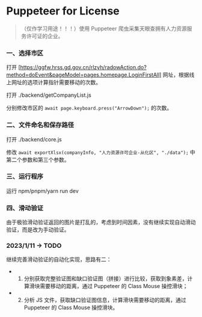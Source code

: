 # Puppeteer for License

> （仅作学习用途！！！）使用 Puppeteer 爬虫采集天眼查拥有人力资源服务许可证的企业。

### 一、选择市区

打开 [https://ggfw.hrss.gd.gov.cn/rlzyh/radowAction.do?method=doEvent&pageModel=pages.homepage.LoginFirstAll] 网址，根据线上网址的选项计算指针需要移动的次数。

打开 ./backend/getCompanyList.js

分别修改市区的 `await page.keyboard.press("ArrowDown");` 的次数。

### 二、文件命名和保存路径

打开 ./backend/core.js

修改 `await exportXlsx(companyInfo, "人力资源许可企业-从化区", "./data");` 中第二个参数和第三个参数。

### 三、运行程序

运行 npm/pnpm/yarn run dev

### 四、滑动验证

由于极验滑动验证返回的图片是打乱的，考虑到时间因素，没有继续实现自动滑动验证，而是改为手动验证。

### 2023/1/11 -> TODO

继续完善滑动验证的自动化实现，思路有二：

- 1. 分别获取完整验证图和缺口验证图（拼接）进行比较，获取到象素差，计算滑块需要移动的距离，通过 Puppeteer 的 Class Mouse 操控滑块；
- 2. 分析 JS 文件，获取缺口验证图信息，计算滑块需要移动的距离，通过 Puppeteer 的 Class Mouse 操控滑块。
